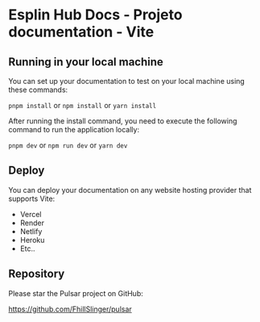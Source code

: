 
# Esplin Hub Docs - Projeto documentation - Vite

## Running in your local machine
You can set up your documentation to test on your local machine using these commands:

`pnpm install` or `npm install` or `yarn install`

After running the install command, you need to execute the following command to run the application locally:

`pnpm dev` or `npm run dev` or `yarn dev`

## Deploy

You can deploy your documentation on any website hosting provider that supports Vite:

- Vercel
- Render
- Netlify
- Heroku
- Etc..

## Repository
Please star the Pulsar project on GitHub: 

https://github.com/FhillSlinger/pulsar
  
